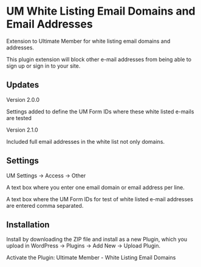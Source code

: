 # UM White Listing Email Domains and Email Addresses
Extension to Ultimate Member for white listing email domains and addresses.

This plugin extension will block other e-mail addresses from being able to sign up or sign in to your site.
## Updates
Version 2.0.0

Settings added to define the UM Form IDs where these white listed e-mails are tested

Version 2.1.0

Included full email addresses in the white list not only domains.
## Settings 
UM Settings -> Access -> Other

A text box where you enter one email domain or email address per line.

A text box where the UM Form IDs for test of white listed e-mail addresses are entered comma separated.
## Installation
Install by downloading the ZIP file and install as a new Plugin, which you upload in WordPress -> Plugins -> Add New -> Upload Plugin.

Activate the Plugin: Ultimate Member - White Listing Email Domains
